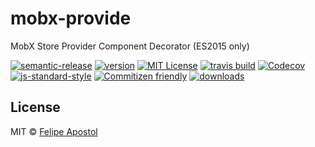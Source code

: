 # mobx-provide

MobX Store Provider Component Decorator (ES2015 only)

[![semantic-release](https://img.shields.io/badge/%20%20%F0%9F%93%A6%F0%9F%9A%80-semantic--release-e10079.svg?style=flat-square)](https://github.com/semantic-release/semantic-release)
[![version](https://img.shields.io/npm/v/mobx-provide.svg?style=flat-square)](http://npm.im/mobx-provide)
[![MIT License](https://img.shields.io/npm/l/mobx-provide.svg?style=flat-square)](http://opensource.org/licenses/MIT)
[![travis build](https://img.shields.io/travis/flipjs/mobx-provide.svg?style=flat-square)](https://travis-ci.org/flipjs/mobx-provide)
[![Codecov](https://img.shields.io/codecov/c/github/flipjs/mobx-provide.svg?style=flat-square)](https://codecov.io/github/flipjs/mobx-provide)
[![js-standard-style](https://img.shields.io/badge/code%20style-standard-brightgreen.svg?style=flat-square)](https://github.com/feross/standard)
[![Commitizen friendly](https://img.shields.io/badge/commitizen-friendly-brightgreen.svg?style=flat-square)](http://commitizen.github.io/cz-cli/)
[![downloads](https://img.shields.io/npm/dm/mobx-provide.svg?style=flat-square)](http://npm-stat.com/charts.html?package=mobx-provide&from=2016-03-24)

## License

MIT © [Felipe Apostol](https://github.com/flipjs)

